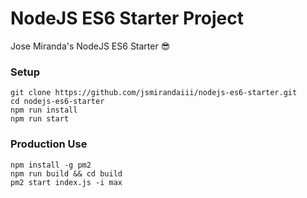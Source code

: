 # NodeJS ES6 Starter Project

Jose Miranda's NodeJS ES6 Starter 😎

### Setup
```
git clone https://github.com/jsmirandaiii/nodejs-es6-starter.git
cd nodejs-es6-starter
npm run install
npm run start
```

### Production Use

```
npm install -g pm2
npm run build && cd build
pm2 start index.js -i max
```